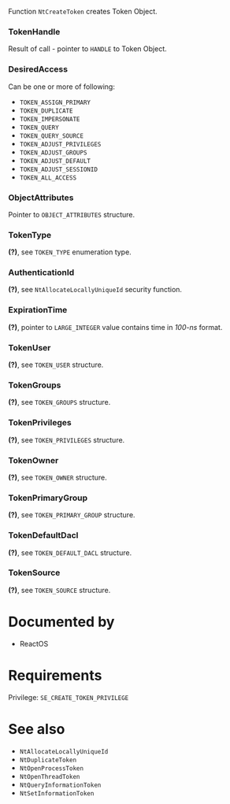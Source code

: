 Function `NtCreateToken` creates Token Object.

### TokenHandle

Result of call - pointer to `HANDLE` to Token Object.

### DesiredAccess

Can be one or more of following:

* `TOKEN_ASSIGN_PRIMARY`
* `TOKEN_DUPLICATE`
* `TOKEN_IMPERSONATE`
* `TOKEN_QUERY`
* `TOKEN_QUERY_SOURCE`
* `TOKEN_ADJUST_PRIVILEGES`
* `TOKEN_ADJUST_GROUPS`
* `TOKEN_ADJUST_DEFAULT`
* `TOKEN_ADJUST_SESSIONID`
* `TOKEN_ALL_ACCESS`

### ObjectAttributes

Pointer to `OBJECT_ATTRIBUTES` structure.

### TokenType

**(?)**, see `TOKEN_TYPE` enumeration type.

### AuthenticationId

**(?)**, see `NtAllocateLocallyUniqueId` security function.

### ExpirationTime

**(?)**, pointer to `LARGE_INTEGER` value contains time in *100-ns* format.

### TokenUser

**(?)**, see `TOKEN_USER` structure.

### TokenGroups

**(?)**, see `TOKEN_GROUPS` structure.

### TokenPrivileges

**(?)**, see `TOKEN_PRIVILEGES` structure.

### TokenOwner

**(?)**, see `TOKEN_OWNER` structure.

### TokenPrimaryGroup

**(?)**, see `TOKEN_PRIMARY_GROUP` structure.

### TokenDefaultDacl

**(?)**, see `TOKEN_DEFAULT_DACL` structure.

### TokenSource

**(?)**, see `TOKEN_SOURCE` structure.

# Documented by

* ReactOS

# Requirements

Privilege: `SE_CREATE_TOKEN_PRIVILEGE`

# See also

* `NtAllocateLocallyUniqueId`
* `NtDuplicateToken`
* `NtOpenProcessToken`
* `NtOpenThreadToken`
* `NtQueryInformationToken`
* `NtSetInformationToken`
